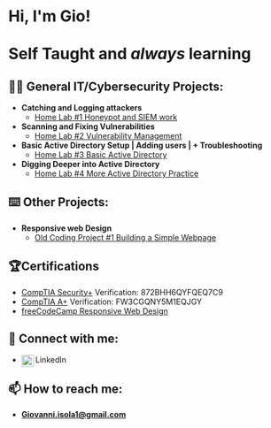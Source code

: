 <h1>Hi, I'm Gio! <br/><br/>Self Taught and <i>always</i> learning</h1>

<h2>👨‍💻 General IT/Cybersecurity Projects:</h2>

- <b>Catching and Logging attackers</b>
  - [Home Lab #1 Honeypot and SIEM work](https://github.com/gioisola/Catching-and-Logging-Attackers)
- <b>Scanning and Fixing Vulnerabilities</b>
  - [Home Lab #2 Vulnerability Management](https://github.com/gioisola/Vulnerability-Management)
- <b>Basic Active Directory Setup | Adding users | + Troubleshooting</b>
  - [Home Lab #3 Basic Active Directory](https://github.com/gioisola/Basic-Active-Directory-Use)
- <b>Digging Deeper into Active Directory</b>
  - [Home Lab #4 More Active Directory Practice](https://github.com/gioisola/Digging-Deeper-Into-Active-Directory)

<h2>⌨️ Other Projects:</h2>

- <b>Responsive web Design</b>
  - [Old Coding Project #1 Building a Simple Webpage](https://github.com/gioisola/Build-a-Personal-Portfolio-Webpage)

<h2>🏆Certifications</h2>

- [CompTIA Security+](http://verify.CompTIA.org) Verification: 872BHH6QYFQEQ7C9
- [CompTIA A+](http://verify.CompTIA.org) Verification: FW3CGQNY5M1EQJGY
- [freeCodeCamp Responsive Web Design](https://www.freecodecamp.org/certification/Isolagio/responsive-web-design)

<h2> 🤳 Connect with me:</h2>

- LinkedIn
[<img align="left" alt="JoshMadakor | LinkedIn" width="22px" src="https://static.vecteezy.com/system/resources/previews/016/716/470/non_2x/linkedin-icon-free-png.png" />][linkedin]

[linkedin]: https://www.linkedin.com/in/giovanni-isola-566243232 

<h2>📫 How to reach me:</h2> 

- <b>Giovanni.isola1@gmail.com</b>

<!--
Here are some ideas to get you started:

- 🔭 I’m currently working on ...
- 🌱 I’m currently learning ...
- 👯 I’m looking to collaborate on ...
- 🤔 I’m looking for help with ...
- 💬 Ask me about ...
- 📫 How to reach me: ...
- 😄 Pronouns: ...
- ⚡ Fun fact: ...
-->

